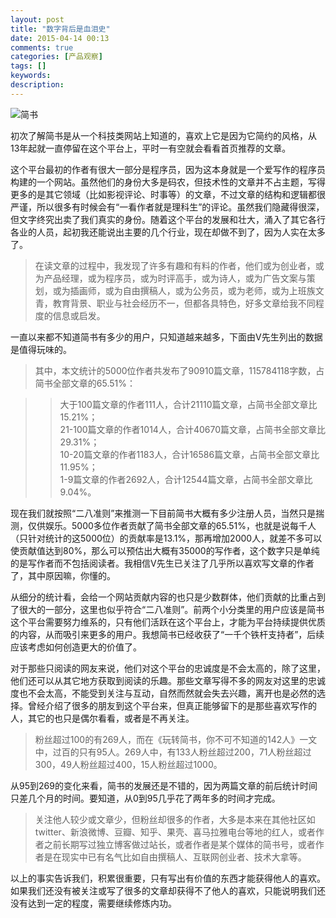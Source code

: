 ```yaml
---
layout: post
title: "数字背后是血泪史"
date: 2015-04-14 00:13
comments: true
categories: [产品观察]
tags: []
keywords: 
description: 
---
```

![简书](http://upload.news.cecb2b.com/2013/1205/1386215616567.png)

初次了解简书是从一个科技类网站上知道的，喜欢上它是因为它简约的风格，从13年起就一直停留在这个平台上，平时一有空就会看看首页推荐的文章。

这个平台最初的作者有很大一部分是程序员，因为这本身就是一个爱写作的程序员构建的一个网站。虽然他们的身份大多是码农，但技术性的文章并不占主题，写得更多的是其它领域（比如影视评论、时事等）的文章，不过文章的结构和逻辑都很严谨，所以很多有时候会有“一看作者就是理科生”的评论。虽然我们隐藏得很深，但文字终究出卖了我们真实的身份。随着这个平台的发展和壮大，涌入了其它各行各业的人员，起初我还能说出主要的几个行业，现在却做不到了，因为人实在太多了。

<!--more-->
>在读文章的过程中，我发现了许多有趣和有料的作者，他们或为创业者，或为产品经理，或为程序员，或为时评高手，或为诗人，或为广告文案与策划，或为插画师，或为自由撰稿人，或为公务员，或为老师，或为上班族文青，教育背景、职业与社会经历不一，但都各具特色，好多文章给我不同程度的信息或启发。

一直以来都不知道简书有多少的用户，只知道越来越多，下面由V先生列出的数据是值得玩味的。

>其中，本文统计的5000位作者共发布了90910篇文章，115784118字数，占简书全部文章的65.51%：

>>大于100篇文章的作者111人，合计21110篇文章，占简书全部文章比15.21%；   
>>21-100篇文章的作者1014人，合计40670篇文章，占简书全部文章比29.31%；  
>>10-20篇文章的作者1183人，合计16586篇文章，占简书全部文章比11.95%；  
>>1-9篇文章的作者2692人，合计12544篇文章，占简书全部文章比9.04%。  

现在我们就按照“二八准则”来推测一下目前简书大概有多少注册人员，当然只是揣测，仅供娱乐。5000多位作者贡献了简书全部文章的65.51%，也就是说每千人（只针对统计的这5000位）的贡献率是13.1%，那再增加2000人，就差不多可以使贡献值达到80%，那么可以预估出大概有35000的写作者，这个数字只是单纯的是写作者而不包括阅读者。我相信V先生已关注了几乎所以喜欢写文章的作者了，其中原因嘛，你懂的。

从细分的统计看，会给一个网站贡献内容的也只是少数群体，他们贡献的比重占到了很大的一部分，这里也似乎符合“二八准则”。前两个小分类里的用户应该是简书这个平台需要努力维系的，只有他们活跃在这个平台上，才能为平台持续提供优质的内容，从而吸引来更多的用户。我想简书已经收获了“一千个铁杆支持者”，后续应该考虑如何创造更大的价值了。

对于那些只阅读的网友来说，他们对这个平台的忠诚度是不会太高的，除了这里，他们还可以从其它地方获取到阅读的乐趣。那些文章写得不多的网友对这里的忠诚度也不会太高，不能受到关注与互动，自然而然就会失去兴趣，离开也是必然的选择。曾经介绍了很多的朋友到这个平台来，但真正能够留下的是那些喜欢写作的人，其它的也只是偶尔看看，或者是不再关注。

>粉丝超过100的有269人，而在《玩转简书，你不可不知道的142人》一文中，过百的只有95人。269人中，有133人粉丝超过200，71人粉丝超过300，49人粉丝超过400，15人粉丝超过1000。

从95到269的变化来看，简书的发展还是不错的，因为两篇文章的前后统计时间只差几个月的时间。要知道，从0到95几乎花了两年多的时间才完成。

>关注他人较少或文章少，但粉丝却很多的作者，大多是本来在其他社区如twitter、新浪微博、豆瓣、知乎、果壳、喜马拉雅电台等地的红人，或者作者之前长期写过独立博客做过站长，或者作者是某个媒体的简书号，或者作者是在现实中已有名气比如自由撰稿人、互联网创业者、技术大拿等。

以上的事实告诉我们，积累很重要，只有写出有价值的东西才能获得他人的喜欢。如果我们还没有被关注或写了很多的文章却获得不了他人的喜欢，只能说明我们还没有达到一定的程度，需要继续修炼内功。